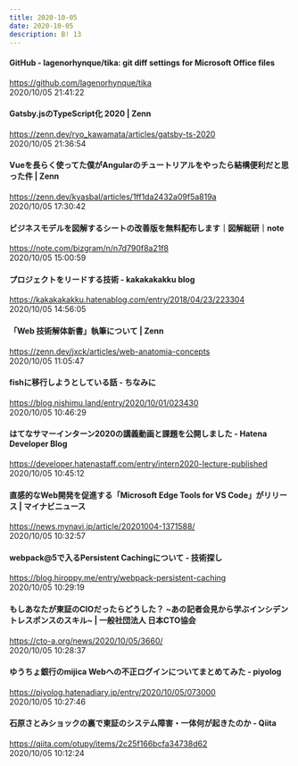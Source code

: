 ```yaml
---
title: 2020-10-05
date: 2020-10-05
description: B! 13
---
```


#### GitHub - lagenorhynque/tika: git diff settings for Microsoft Office files
https://github.com/lagenorhynque/tika<br>
2020/10/05 21:41:22<br>


#### Gatsby.jsのTypeScript化 2020 | Zenn
https://zenn.dev/ryo_kawamata/articles/gatsby-ts-2020<br>
2020/10/05 21:36:54<br>


#### Vueを長らく使ってた僕がAngularのチュートリアルをやったら結構便利だと思った件 | Zenn
https://zenn.dev/kyasbal/articles/1ff1da2432a09f5a819a<br>
2020/10/05 17:30:42<br>


#### ビジネスモデルを図解するシートの改善版を無料配布します｜図解総研｜note
https://note.com/bizgram/n/n7d790f8a21f8<br>
2020/10/05 15:00:59<br>


#### プロジェクトをリードする技術 - kakakakakku blog
https://kakakakakku.hatenablog.com/entry/2018/04/23/223304<br>
2020/10/05 14:56:05<br>


#### 「Web 技術解体新書」執筆について | Zenn
https://zenn.dev/jxck/articles/web-anatomia-concepts<br>
2020/10/05 11:05:47<br>


#### fishに移行しようとしている話 - ちなみに
https://blog.nishimu.land/entry/2020/10/01/023430<br>
2020/10/05 10:46:29<br>


#### はてなサマーインターン2020の講義動画と課題を公開しました - Hatena Developer Blog
https://developer.hatenastaff.com/entry/intern2020-lecture-published<br>
2020/10/05 10:45:12<br>


#### 直感的なWeb開発を促進する「Microsoft Edge Tools for VS Code」がリリース | マイナビニュース
https://news.mynavi.jp/article/20201004-1371588/<br>
2020/10/05 10:32:57<br>


#### webpack@5で入るPersistent Cachingについて - 技術探し
https://blog.hiroppy.me/entry/webpack-persistent-caching<br>
2020/10/05 10:29:19<br>


#### もしあなたが東証のCIOだったらどうした？ ~あの記者会見から学ぶインシデントレスポンスのスキル~ | 一般社団法人 日本CTO協会
https://cto-a.org/news/2020/10/05/3660/<br>
2020/10/05 10:28:37<br>


#### ゆうちょ銀行のmijica Webへの不正ログインについてまとめてみた - piyolog
https://piyolog.hatenadiary.jp/entry/2020/10/05/073000<br>
2020/10/05 10:27:46<br>


#### 石原さとみショックの裏で東証のシステム障害・一体何が起きたのか - Qiita
https://qiita.com/otupy/items/2c25f166bcfa34738d62<br>
2020/10/05 10:12:24<br>


